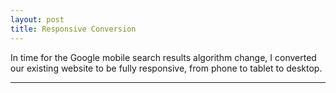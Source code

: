 ```yaml
---
layout: post
title: Responsive Conversion
---
```


In time for the Google mobile search results algorithm change, I converted our existing website to be fully responsive, from phone to tablet to desktop.

<hr style="clear:both"/>
